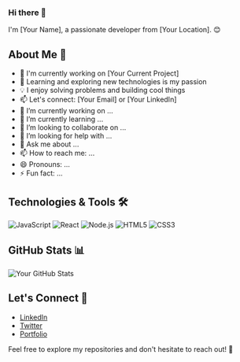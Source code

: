 ### Hi there 👋

I'm [Your Name], a passionate developer from [Your Location]. 😊

## About Me 🌟

- 🚀 I'm currently working on [Your Current Project]
- 🌱 Learning and exploring new technologies is my passion
- 💡 I enjoy solving problems and building cool things
- 📫 Let's connect: [Your Email] or [Your LinkedIn]
- 🔭 I’m currently working on ...
- 🌱 I’m currently learning ...
- 👯 I’m looking to collaborate on ...
- 🤔 I’m looking for help with ...
- 💬 Ask me about ...
- 📫 How to reach me: ...
- 😄 Pronouns: ...
- ⚡ Fun fact: ...


## Technologies & Tools 🛠️

![JavaScript](https://img.shields.io/badge/-JavaScript-F7DF1E?style=flat-square&logo=javascript&logoColor=white)
![React](https://img.shields.io/badge/-React-61DAFB?style=flat-square&logo=react&logoColor=white)
![Node.js](https://img.shields.io/badge/-Node.js-339933?style=flat-square&logo=node.js&logoColor=white)
![HTML5](https://img.shields.io/badge/-HTML5-E34F26?style=flat-square&logo=html5&logoColor=white)
![CSS3](https://img.shields.io/badge/-CSS3-1572B6?style=flat-square&logo=css3&logoColor=white)

## GitHub Stats 📊

![Your GitHub Stats](https://github-readme-stats.vercel.app/api?username=ferriitoo&show_icons=true&theme=radical)

## Let's Connect 🤝

- [LinkedIn](https://www.linkedin.com/in/yourlinkedin)
- [Twitter](https://twitter.com/yourtwitter)
- [Portfolio](https://yourportfolio.com)


Feel free to explore my repositories and don't hesitate to reach out! 🚀

